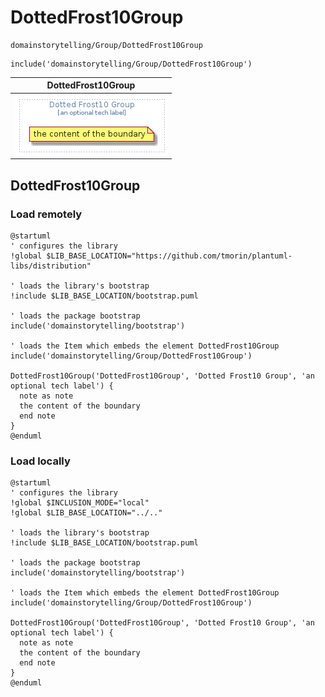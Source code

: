 # DottedFrost10Group


```text
domainstorytelling/Group/DottedFrost10Group
```

```text
include('domainstorytelling/Group/DottedFrost10Group')
```



| DottedFrost10Group |
| :---: |
| ![illustration for DottedFrost10Group](../../domainstorytelling/Group/DottedFrost10Group.Local.png) |




## DottedFrost10Group

### Load remotely
```plantuml
@startuml
' configures the library
!global $LIB_BASE_LOCATION="https://github.com/tmorin/plantuml-libs/distribution"

' loads the library's bootstrap
!include $LIB_BASE_LOCATION/bootstrap.puml

' loads the package bootstrap
include('domainstorytelling/bootstrap')

' loads the Item which embeds the element DottedFrost10Group
include('domainstorytelling/Group/DottedFrost10Group')

DottedFrost10Group('DottedFrost10Group', 'Dotted Frost10 Group', 'an optional tech label') {
  note as note
  the content of the boundary
  end note
}
@enduml
```

### Load locally
```plantuml
@startuml
' configures the library
!global $INCLUSION_MODE="local"
!global $LIB_BASE_LOCATION="../.."

' loads the library's bootstrap
!include $LIB_BASE_LOCATION/bootstrap.puml

' loads the package bootstrap
include('domainstorytelling/bootstrap')

' loads the Item which embeds the element DottedFrost10Group
include('domainstorytelling/Group/DottedFrost10Group')

DottedFrost10Group('DottedFrost10Group', 'Dotted Frost10 Group', 'an optional tech label') {
  note as note
  the content of the boundary
  end note
}
@enduml
```

